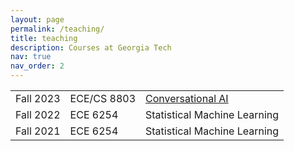 ```yaml
---
layout: page
permalink: /teaching/
title: teaching
description: Courses at Georgia Tech
nav: true
nav_order: 2
---
```


<table class="table table-borderless table-hover text-left">
<tbody id="myTable">

<tr class="d-flex">
<td class="col-2">Fall 2023</td>
<td class="col-2"><a class=""> ECE/CS 8803</a></td>
<td class="col-2"><a class="" href="/teaching/cAI"> Conversational AI </a></td>
<!--<td class="col-8"><a class=""> Conversational AI </a></td> -->
</tr>

<tr class="d-flex">
<td class="col-2">Fall 2022</td>
<td class="col-2"><a class=""> ECE 6254</a></td>
<td class="col-8"><a class=""> Statistical Machine Learning </a></td>
</tr>

<tr class="d-flex">
<td class="col-2">Fall 2021</td>
<td class="col-2"><a class=""> ECE 6254</a></td>
<td class="col-8"><a class=""> Statistical Machine Learning </a></td>
</tr>

</tbody>
</table>
